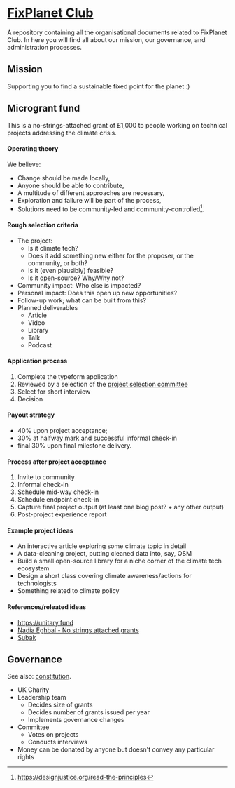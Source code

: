 # [FixPlanet Club](https://fixplanet.club)

A repository containing all the organisational documents related to FixPlanet Club. In here you will find all about our mission, our governance, and administration processes.

## Mission

Supporting you to find a sustainable fixed point for the planet :)


## Microgrant fund

This is a no-strings-attached grant of £1,000 to people working on technical projects addressing the climate crisis.


#### Operating theory

We believe:

- Change should be made locally,
- Anyone should be able to contribute,
- A multitude of different approaches are necessary,
- Exploration and failure will be part of the process,
- Solutions need to be community-led and community-controlled[^community].

[^community]: [^community]: https://designjustice.org/read-the-principles


#### Rough selection criteria

- The project:
  - Is it climate tech?
  - Does it add something new either for the proposer, or the community, or both?
  - Is it (even plausibly) feasible?
  - Is it open-source? Why/Why not?
- Community impact: Who else is impacted?
- Personal impact: Does this open up new opportunities?
- Follow-up work; what can be built from this?
- Planned deliverables
  - Article
  - Video
  - Library
  - Talk
  - Podcast


#### Application process

1. Complete the typeform application
2. Reviewed by a selection of the [project selection committee](./committee.md)
3. Select for short interview
4. Decision


#### Payout strategy

- 40% upon project acceptance;
- 30% at halfway mark and successful informal check-in
- final 30% upon final milestone delivery.


#### Process after project acceptance

1. Invite to community
2. Informal check-in
3. Schedule mid-way check-in
4. Schedule endpoint check-in
5. Capture final project output (at least one blog post? + any other output)
6. Post-project experience report


#### Example project ideas

- An interactive article exploring some climate topic in detail
- A data-cleaning project, putting cleaned data into, say, OSM
- Build a small open-source library for a niche corner of the climate tech ecosystem
- Design a short class covering climate awareness/actions for technologists
- Something related to climate policy


#### References/releated ideas

- <https://unitary.fund>
- [Nadia Eghbal - No strings attached grants](https://medium.com/@nayafia/5-000-no-strings-attached-9e7b95d33e50)
- [Subak](https://subak.org/fellowship)


## Governance

See also: [constitution](https://github.com/FixPlanet/org/issues/9).

- UK Charity
- Leadership team
  - Decides size of grants
  - Decides number of grants issued per year
  - Implements governance changes
- Committee
  - Votes on projects
  - Conducts interviews
- Money can be donated by anyone but doesn't convey any particular rights

